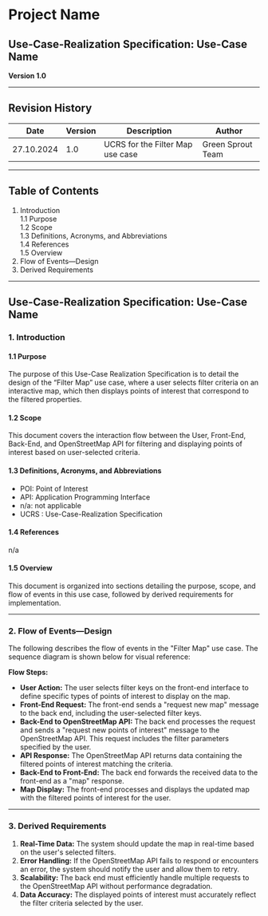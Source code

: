 # Project Name
## Use-Case-Realization Specification: Use-Case Name

**Version 1.0**

---

## Revision History

| Date       | Version | Description                      | Author            |
|------------|-------|----------------------------------|-------------------|
| 27.10.2024 | 1.0   | UCRS for the Filter Map use case | Green Sprout Team |

---

## Table of Contents

1. Introduction  
   1.1 Purpose  
   1.2 Scope  
   1.3 Definitions, Acronyms, and Abbreviations  
   1.4 References  
   1.5 Overview
2. Flow of Events—Design
3. Derived Requirements

---

## Use-Case-Realization Specification: Use-Case Name

### 1. Introduction

#### 1.1 Purpose
The purpose of this Use-Case Realization Specification is to detail the design of the “Filter Map” use case, where a user selects filter criteria on an interactive map, which then displays points of interest that correspond to the filtered properties.

#### 1.2 Scope
This document covers the interaction flow between the User, Front-End, Back-End, and OpenStreetMap API for filtering and displaying points of interest based on user-selected criteria.

#### 1.3 Definitions, Acronyms, and Abbreviations
- POI: Point of Interest
- API: Application Programming Interface
- n/a: not applicable
- UCRS : Use-Case-Realization Specification

#### 1.4 References
n/a

#### 1.5 Overview
This document is organized into sections detailing the purpose, scope, and flow of events in this use case, followed by derived requirements for implementation.

---

### 2. Flow of Events—Design

The following describes the flow of events in the "Filter Map" use case. The sequence diagram is shown below for visual reference:



**Flow Steps:**
- **User Action:** The user selects filter keys on the front-end interface to define specific types of points of interest to display on the map.
- **Front-End Request:** The front-end sends a "request new map" message to the back end, including the user-selected filter keys.
- **Back-End to OpenStreetMap API:** The back end processes the request and sends a "request new points of interest" message to the OpenStreetMap API. This request includes the filter parameters specified by the user.
- **API Response:** The OpenStreetMap API returns data containing the filtered points of interest matching the criteria.
- **Back-End to Front-End:** The back end forwards the received data to the front-end as a "map" response.
- **Map Display:** The front-end processes and displays the updated map with the filtered points of interest for the user.

---

### 3. Derived Requirements

1. **Real-Time Data:** The system should update the map in real-time based on the user's selected filters.
2. **Error Handling:** If the OpenStreetMap API fails to respond or encounters an error, the system should notify the user and allow them to retry.
3. **Scalability:** The back end must efficiently handle multiple requests to the OpenStreetMap API without performance degradation.
4. **Data Accuracy:** The displayed points of interest must accurately reflect the filter criteria selected by the user.
